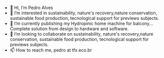 - 👋 Hi, I’m Pedro Alves
- 👀 I’m interested in sustainability, nature's recovery,nature conservation, sustainable food production, tecnological support for previews subjects.
- 🌱 I’m currently publishing my Hydropinic home machine for balcony... Complete solution from design to hardware and software.
- 💞️ I’m looking to collaborate on sustainability, nature's recovery,nature conservation, sustainable food production, tecnological support for previews subjects.
- 📫 How to reach me, pedro at tfx.eco.br

<!---
PedroAlvesTFX/PedroAlvesTFX is a ✨ special ✨ repository because its `README.md` (this file) appears on your GitHub profile.
You can click the Preview link to take a look at your changes.
--->
